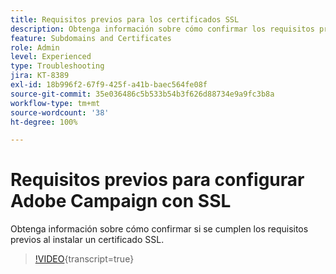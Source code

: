 ```yaml
---
title: Requisitos previos para los certificados SSL
description: Obtenga información sobre cómo confirmar los requisitos previos al instalar un certificado SSL.
feature: Subdomains and Certificates
role: Admin
level: Experienced
type: Troubleshooting
jira: KT-8389
exl-id: 18b996f2-67f9-425f-a41b-baec564fe08f
source-git-commit: 35e036486c5b533b54b3f626d88734e9a9fc3b8a
workflow-type: tm+mt
source-wordcount: '38'
ht-degree: 100%

---
```


# Requisitos previos para configurar Adobe Campaign con SSL

Obtenga información sobre cómo confirmar si se cumplen los requisitos previos al instalar un certificado SSL.

>[!VIDEO](https://video.tv.adobe.com/v/3422503?quality=12&learn=on&captions=spa){transcript=true}
